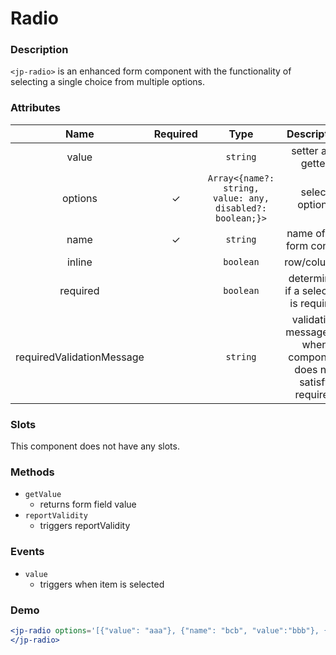 # Radio

### Description

`<jp-radio>` is an enhanced form component with the functionality of selecting a single choice from multiple options.

### Attributes
| **Name** | **Required** | **Type** | **Description** |
| :----: | :----: | :----: | :---: |
| value | | `string` | setter and getter |
| options | ✓ |`Array<{name?: string, value: any, disabled?: boolean;}>` | select options |
| name | ✓ | `string` |  name of the form control |
| inline | | `boolean` | row/columns |
| required | | `boolean` | determines if a selection is required |
| requiredValidationMessage | | `string` | validation message for when component does not satisfy required |
  
### Slots

This component does not have any slots.

### Methods
- `getValue` 
  - returns form field value
- `reportValidity` 
  - triggers reportValidity

### Events

- `value` 
  - triggers when item is selected

### Demo

```jsx live
<jp-radio options='[{"value": "aaa"}, {"name": "bcb", "value":"bbb"}, {"value":"ccc"}]'>
</jp-radio>
```
